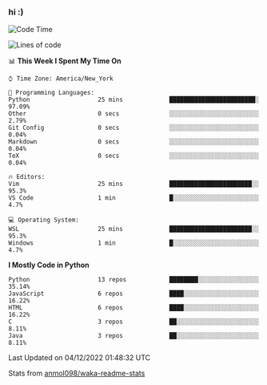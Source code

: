 ### hi :)

<!--START_SECTION:waka-->
![Code Time](http://img.shields.io/badge/Code%20Time-948%20hrs%2010%20mins-blue)

![Lines of code](https://img.shields.io/badge/From%20Hello%20World%20I%27ve%20Written-600%20Thousand%20lines%20of%20code-blue)

📊 **This Week I Spent My Time On** 

```text
⌚︎ Time Zone: America/New_York

💬 Programming Languages: 
Python                   25 mins             ████████████████████████░   97.09% 
Other                    0 secs              ░░░░░░░░░░░░░░░░░░░░░░░░░   2.79% 
Git Config               0 secs              ░░░░░░░░░░░░░░░░░░░░░░░░░   0.04% 
Markdown                 0 secs              ░░░░░░░░░░░░░░░░░░░░░░░░░   0.04% 
TeX                      0 secs              ░░░░░░░░░░░░░░░░░░░░░░░░░   0.04%

🔥 Editors: 
Vim                      25 mins             ███████████████████████░░   95.3% 
VS Code                  1 min               █░░░░░░░░░░░░░░░░░░░░░░░░   4.7%

💻 Operating System: 
WSL                      25 mins             ███████████████████████░░   95.3% 
Windows                  1 min               █░░░░░░░░░░░░░░░░░░░░░░░░   4.7%

```

**I Mostly Code in Python** 

```text
Python                   13 repos            ████████░░░░░░░░░░░░░░░░░   35.14% 
JavaScript               6 repos             ████░░░░░░░░░░░░░░░░░░░░░   16.22% 
HTML                     6 repos             ████░░░░░░░░░░░░░░░░░░░░░   16.22% 
C                        3 repos             ██░░░░░░░░░░░░░░░░░░░░░░░   8.11% 
Java                     3 repos             ██░░░░░░░░░░░░░░░░░░░░░░░   8.11%

```



 Last Updated on 04/12/2022 01:48:32 UTC
<!--END_SECTION:waka-->

Stats from [anmol098/waka-readme-stats](https://github.com/anmol098/waka-readme-stats)